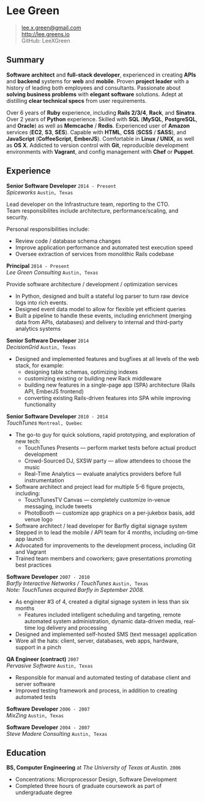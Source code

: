 Lee Green
=========


>   lee.x.green@gmail.com  
>   http://lee.greens.io  
>   GitHub: LeeXGreen


## Summary


**Software architect** and **full-stack developer**, experienced in creating
**APIs** and **backend** systems for **web** and **mobile**.
Proven **project leader** with a history of leading both employees and consultants.
Passionate about **solving business problems** with **elegant software** solutions.
Adept at distilling **clear technical specs** from user requirements.

Over 6 years of **Ruby** experience, including **Rails 2/3/4**, **Rack**,
and **Sinatra**. Over 2 years of **Python** experience.
Skilled with **SQL** (**MySQL**, **PostgreSQL**, and **Oracle**)
as well as **Memcache** / **Redis**.
Experienced user of **Amazon** services (**EC2**, **S3**, **SES**).
Capable with **HTML**, **CSS** (**SCSS** / **SASS**), and **JavaScript**
(**CoffeeScript**, **EmberJS**).
Comfortable in **Linux / UNIX**, as well as **OS X**.
Addicted to version control with **Git**, reproducible development environments
with **Vagrant**, and config management with **Chef** or **Puppet**.

## Experience

**Senior Software Developer** `2014 - Present`  
*Spiceworks* `Austin, Texas`  

Lead developer on the Infrastructure team, reporting to the CTO.  
Team responsibilites include architecture, performance/scaling, and security.

Personal responsibilities include:

* Review code / database schema changes
* Improve application performance and automated test execution speed
* Oversee extraction of services from monolithic Rails codebase

**Principal** `2014 - Present`  
*Lee Green Consulting* `Austin, Texas`

Provide software architecture / development / optimization services

* In Python, designed and built a stateful log parser to turn raw device logs into rich events.
* Designed event data model to allow for flexible yet efficient queries
* Built a pipeline to handle these events, including enrichment (merging data
  from APIs, databases) and delivery to internal and third-party analytics systems

**Senior Software Developer** `2014`  
*DecisionGrid* `Austin, Texas`

* Designed and implemented features and bugfixes at all levels of the web stack, for example:
  * designing table schemas, optimizing indexes
  * customizing existing or building new Rack middleware
  * building new features in a single-page app (SPA) architecture (Rails API, EmberJS frontend)
  * converting existing Rails-driven features into SPA while improving functionality

**Senior Software Developer** `2010 - 2014`  
*TouchTunes* `Montreal, Quebec`

- The go-to guy for quick solutions, rapid prototyping, and exploration of new tech:
  - TouchTunes Presents — perform market tests before actual product development
  - Crowd-Sourced DJ, SXSW party — allow attendees to choose the music
  - Real-Time Analytics — evaluate analytics providers before full instrumentation
- Software architect and project lead for multiple 5-6 figure projects, including:
  - TouchTunesTV Canvas — completely customize in-venue messaging, include tweets
  - PhotoBooth — customize app graphics on a per-jukebox basis, add venue logo
- Software architect / lead developer for Barfly digital signage system
- Stepped in to lead the mobile / API team for 4 months, including on-time app launch
- Advocated for improvements to the development process, including Git and Vagrant
- Trained team members and coworkers; gave presentations promoting best practices

**Software Developer** `2007 - 2010`  
*Barfly Interactive Networks / TouchTunes* `Austin, Texas`  
*Note: TouchTunes acquired Barfly in September 2008.*

- As engineer #3 of 4, created a digital signage system in less than six months
  - Features included intelligent scheduling and targeting, remote automated system administration,
dynamic data-driven media, real-time log delivery and processing
- Designed and implemented self-hosted SMS (text message) application
- Wore all the hats: client, server, databases, web apps, hardware, support in a pinch

**QA Engineer (contract)** `2007`  
*Pervasive Software* `Austin, Texas`

- Responsible for manual and automated testing of database client and server software
- Improved testing framework and process, in addition to creating automated tests

**Software Developer** `2006 - 2007`    
*MixZing* `Austin, Texas`

**Software Developer** `2004 - 2007`  
*Steve Madere Consulting* `Austin, Texas`


## Education


**BS, Computer Engineering** at *The University of Texas at Austin.* `2006`

- Concentrations: Microprocessor Design, Software Development  
- Completed three hours of graduate coursework as part of undergraduate degree
